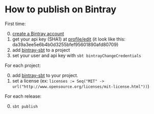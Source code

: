 # How to publish on Bintray

First time:

0. [create a Bintray account](https://bintray.com/signup/index)
1. get your api key (SHA1) at [profile/edit](https://bintray.com/profile/edit) (it look like this: da39a3ee5e6b4b0d3255bfef95601890afd80709)
2. add [bintray-sbt](https://github.com/softprops/bintray-sbt) to a project
3. set your user and api key with `sbt bintrayChangeCredentials`

For each project:

0. add [bintray-sbt](https://github.com/softprops/bintray-sbt) to your project.
1. set a license (ex: `licenses := Seq("MIT" -> url("http://www.opensource.org/licenses/mit-license.html"))`)

For each release:

0. `sbt publish`